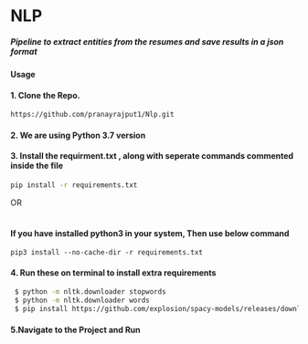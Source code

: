 # NLP
##### Pipeline to extract entities from the resumes and save results in a json format


#### Usage

#### 1. Clone the Repo.
```bash
https://github.com/pranayrajput1/Nlp.git
```

#### 2. We are using Python 3.7 version
#### 3. Install  the requirment.txt , along with seperate commands commented inside the file

```bash
pip install -r requirements.txt 
```
OR
<br>
<br>
#### If you have installed python3 in your system, Then use below command
```pip3 install --no-cache-dir -r requirements.txt ```

#### 4. Run these on terminal to install extra requirements

```bash
 $ python -m nltk.downloader stopwords
 $ python -m nltk.downloader words
 $ pip install https://github.com/explosion/spacy-models/releases/download/en_core_web_sm-2.3.1/en_core_web_sm-2.3.1.tar.gz
```

#### 5.Navigate to the Project and Run

